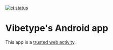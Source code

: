 [![ci status][ci-image]][ci-url]

[ci-image]: https://img.shields.io/github/actions/workflow/status/maevsi/android/ci.yml
[ci-url]: https://github.com/maevsi/android/actions/workflows/ci.yml

# Vibetype's Android app

This app is a [trusted web activity](https://developer.chrome.com/docs/android/trusted-web-activity/).